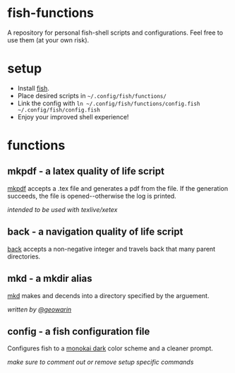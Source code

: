 # fish-functions
A repository for personal fish-shell scripts and configurations. Feel free to use them (at your own risk).

# setup
- Install [fish](http://fishshell.com/).
- Place desired scripts in `~/.config/fish/functions/`
- Link the config with `ln ~/.config/fish/functions/config.fish ~/.config/fish/config.fish`
- Enjoy your improved shell experience!

# functions
## mkpdf - a latex quality of life script
[mkpdf](https://github.com/davepfeiffer/fish-functions/blob/master/mkpdf.fish) accepts a .tex file and generates a pdf from the file. If the generation succeeds, the file is opened--otherwise the log is printed.

*intended to be used with texlive/xetex*

## back - a navigation quality of life script

[back](https://github.com/davepfeiffer/fish-functions/blob/master/back.fish) accepts a non-negative integer and travels back that many parent directories.

## mkd - a mkdir alias
[mkd](https://github.com/davepfeiffer/fish-functions/blob/master/mkd.fish) makes and decends into a directory specified by the arguement.

*written by [@geowarin](https://github.com/geowarin)*

## config - a fish configuration file
Configures fish to a [monokai dark](http://www.colourlovers.com/palette/1718713/Monokai) color scheme and a cleaner prompt.

*make sure to comment out or remove setup specific commands*
